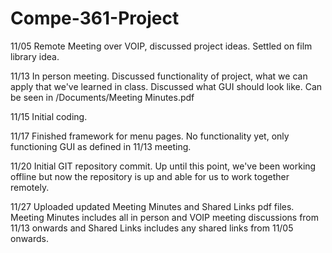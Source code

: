 # Compe-361-Project
11/05
Remote Meeting over VOIP, discussed project ideas. Settled on film library idea. 

11/13
In person meeting. Discussed functionality of project, what we can apply that we've learned in class. Discussed what GUI should look like. Can be seen in /Documents/Meeting Minutes.pdf 

11/15
Initial coding. 

11/17
Finished framework for menu pages. No functionality yet, only functioning GUI as defined in 11/13 meeting. 

11/20
Initial GIT repository commit. Up until this point, we've been working offline but now the repository is up and able for us to work together remotely. 

11/27
Uploaded updated Meeting Minutes and Shared Links pdf files. Meeting Minutes includes all in person and VOIP meeting discussions from 11/13 onwards and Shared Links includes any shared links from 11/05 onwards. 
